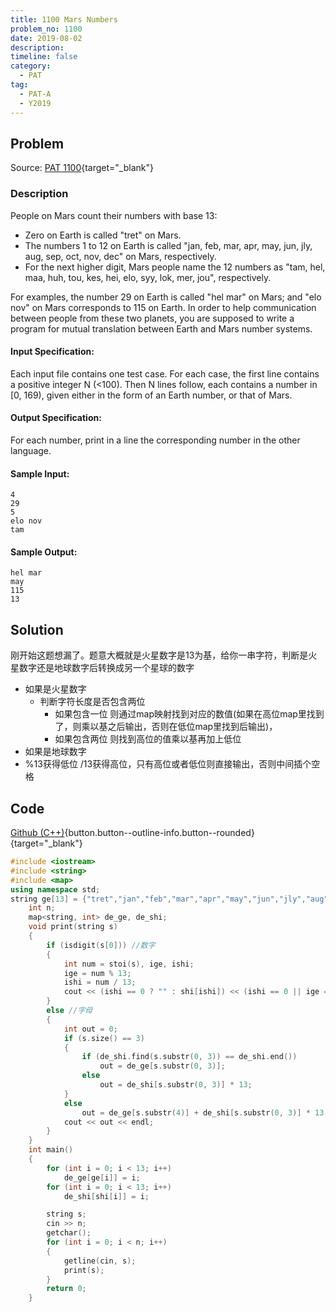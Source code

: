```yaml
---
title: 1100 Mars Numbers
problem_no: 1100
date: 2019-08-02
description: 
timeline: false
category:
  - PAT
tag:
  - PAT-A
  - Y2019
---
```


<!--more-->

## Problem

Source: [PAT 1100](){target="_blank"}

### Description

People on Mars count their numbers with base 13:

+ Zero on Earth is called "tret" on Mars.
+ The numbers 1 to 12 on Earth is called "jan, feb, mar, apr, may, jun, jly, aug, sep, oct, nov, dec" on Mars,
  respectively.
+ For the next higher digit, Mars people name the 12 numbers as "tam, hel, maa, huh, tou, kes, hei, elo, syy, lok, mer,
  jou", respectively.

For examples, the number 29 on Earth is called "hel mar" on Mars; and "elo nov" on Mars corresponds to 115 on Earth. In
order to help communication between people from these two planets, you are supposed to write a program for mutual
translation between Earth and Mars number systems.

#### Input Specification:

Each input file contains one test case. For each case, the first line contains a positive integer N (<100). Then N lines
follow, each contains a number in [0, 169), given either in the form of an Earth number, or that of Mars.

#### Output Specification:

For each number, print in a line the corresponding number in the other language.

#### Sample Input:

```text
4
29
5
elo nov
tam
```

#### Sample Output:

```text
hel mar
may
115
13
```

## Solution

刚开始这题想漏了。题意大概就是火星数字是13为基，给你一串字符，判断是火星数字还是地球数字后转换成另一个星球的数字

- 如果是火星数字
  + 判断字符长度是否包含两位
    + 如果包含一位 则通过map映射找到对应的数值(如果在高位map里找到了，则乘以基之后输出，否则在低位map里找到后输出)，
    + 如果包含两位 则找到高位的值乘以基再加上低位
- 如果是地球数字
- %13获得低位 /13获得高位，只有高位或者低位则直接输出，否则中间插个空格

## Code

[Github (C++)](https://github.com/Alomerry/algorithm/blob/master/pat/a/){button.button--outline-info.button--rounded}{target="_blank"}


```cpp
#include <iostream>
#include <string>
#include <map>
using namespace std;
string ge[13] = {"tret","jan","feb","mar","apr","may","jun","jly","aug","sep","oct","nov","dec"},shi[13] = {"tret", "tam",  "hel",  "maa",  "huh", "tou",  "kes","hei","elo","syy","lok","mer","jou",};
	int n;
	map<string, int> de_ge, de_shi;
	void print(string s)
	{
		if (isdigit(s[0])) //数字
		{
			int num = stoi(s), ige, ishi;
			ige = num % 13;
			ishi = num / 13;
			cout << (ishi == 0 ? "" : shi[ishi]) << (ishi == 0 || ige == 0 ? "" : " ") << (ige == 0 ? "" : ge[ige]) << (ige == 0 && ishi == 0 ? ge[0] :"" ) << endl;
		}
		else //字母
		{
			int out = 0;
			if (s.size() == 3)
			{
				if (de_shi.find(s.substr(0, 3)) == de_shi.end())
					out = de_ge[s.substr(0, 3)];
				else
					out = de_shi[s.substr(0, 3)] * 13;
			}
			else
				out = de_ge[s.substr(4)] + de_shi[s.substr(0, 3)] * 13;
			cout << out << endl;
		}
	}
	int main()
	{
		for (int i = 0; i < 13; i++)
			de_ge[ge[i]] = i;
		for (int i = 0; i < 13; i++)
			de_shi[shi[i]] = i;

		string s;
		cin >> n;
		getchar();
		for (int i = 0; i < n; i++)
		{
			getline(cin, s);
			print(s);
		}
		return 0;
	}
```
